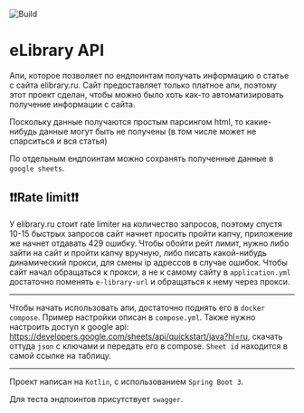![Build](https://github.com/WolfOfBad/eLibraryAPI/actions/workflows/build.yml/badge.svg)
# eLibrary API


Апи, которое позволяет по ендпоинтам получать информацию о статье с сайта elibrary.ru. Сайт предоставляет только платное
апи, поэтому этот проект сделан, чтобы можно было хоть как-то автоматизировать получение информации с сайта.

Поскольку данные получаются простым парсингом html, то какие-нибудь данные могут быть не получены (в том числе может 
не спарситься и вся статья)

По отдельным ендпоинтам можно сохранять полученные данные в `google sheets`.

## :exclamation::exclamation:Rate limit:exclamation::exclamation:
У elibrary.ru стоит rate limiter на количество запросов, поэтому спустя 10-15 быстрых запросов сайт начнет просить
пройти капчу, приложение же начнет отдавать 429 ошибку. Чтобы обойти рейт лимит, нужно либо зайти на сайт и 
пройти капчу вручную, либо писать какой-нибудь динамический прокси, для смены ip адрессов в случае ошибок. 
Чтобы сайт начал обращаться к прокси, а не к самому сайту в `application.yml` достаточно поменять `e-library-url` и 
обращаться к нему через прокси.

---

Чтобы начать использовать апи, достаточно поднять его в `docker compose`. Пример настройки описан в `compose.yml`.
Также нужно настроить доступ к google api: https://developers.google.com/sheets/api/quickstart/java?hl=ru, 
скачать оттуда `json` с ключами и передать его в compose. `Sheet id` находится в самой ссылке на таблицу.

---
Проект написан на `Kotlin`, с использованием `Spring Boot 3`.

Для теста эндпоинтов присутствует `swagger`.
